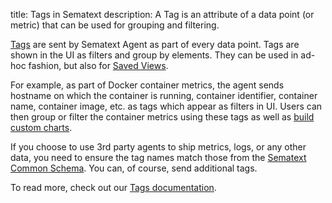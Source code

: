 title: Tags in Sematext 
description: A Tag is an attribute of a data point (or metric) that can be used for grouping and filtering.

[Tags](../tags) are sent by Sematext Agent as part of every data point. Tags are shown in the UI as filters and group by elements. They can be used in ad-hoc fashion, but also for [Saved Views](../guide/saved-views/).

For example, as part of Docker container metrics, the agent sends hostname on which the container is running, container identifier, container name, container image, etc. as tags which appear as filters in UI. Users can then group or filter the container metrics using these tags as well as [build custom charts](../dashboards/chart-builder/).

If you choose to use 3rd party agents to ship metrics, logs, or any other data, you need to ensure the tag names match those from the [Sematext Common Schema](../tags/common-schema).  You can, of course, send additional tags.

To read more, check out our [Tags documentation](../tags).
